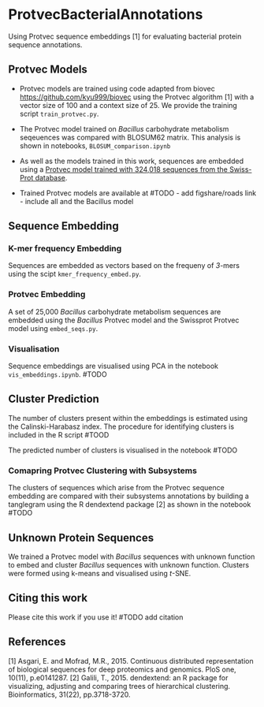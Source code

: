 # ProtvecBacterialAnnotations

Using Protvec sequence embeddings [1] for evaluating bacterial protein sequence annotations. 

## Protvec Models 

- Protvec models are trained using code adapted from biovec https://github.com/kyu999/biovec using the Protvec algorithm [1] with a vector size of 100 and a context size of 25. We provide the training script `train_protvec.py`. 

- The Protvec model trained on _Bacillus_ carbohydrate metabolism seqeuences was compared with BLOSUM62 matrix. This analysis is shown in notebooks, `BLOSUM_comparison.ipynb`

- As well as the models trained in this work, sequences are embedded using a [Protvec model trained with 324,018 sequences from the Swiss-Prot database](http://dx.doi.org/10.7910/DVN/JMFHTN). 

- Trained Protvec models are available at #TODO - add figshare/roads link - include all and the Bacillus model 

## Sequence Embedding 

### K-mer frequency Embedding 

Sequences are embedded as vectors based on the frequeny of _3_-mers using the scipt `kmer_frequency_embed.py`. 

### Protvec Embedding 

A set of 25,000 _Bacillus_ carbohydrate metabolism sequences are embedded using the _Bacillus_ Protvec model and the Swissprot Protvec model using `embed_seqs.py`. 

### Visualisation 
Sequence embeddings are visualised using PCA in the notebook `vis_embeddings.ipynb`. #TODO 


## Cluster Prediction 
The number of clusters present within the embeddings is estimated using the Calinski-Harabasz index. The procedure for identifying clusters is included in the R script #TOOD

The predicted number of clusters is visualised in the notebook #TODO 


### Comapring Protvec Clustering with Subsystems 

The clusters of sequences which arise from the Protvec sequence embedding are compared with their subsystems annotations by building a tanglegram using the R  dendextend package [2] as shown in the notebook #TODO 

## Unknown Protein Sequences 

We trained a Protvec model with _Bacillus_ sequences with unknown function to embed and cluster _Bacillus_ sequences with unknown function. Clusters were formed using k-means and visualised using _t_-SNE. 


## Citing this work 
Please cite this work if you use it!
#TODO add citation

## References 

[1] Asgari, E. and Mofrad, M.R., 2015. Continuous distributed representation of biological sequences for deep proteomics and genomics. PloS one, 10(11), p.e0141287.
[2] Galili, T., 2015. dendextend: an R package for visualizing, adjusting and comparing trees of hierarchical clustering. Bioinformatics, 31(22), pp.3718-3720.

